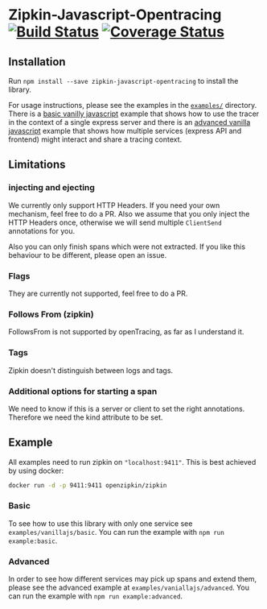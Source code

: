 # Zipkin-Javascript-Opentracing [![Build Status](https://travis-ci.org/DanielMSchmidt/zipkin-javascript-opentracing.svg?branch=master)](https://travis-ci.org/DanielMSchmidt/zipkin-javascript-opentracing) [![Coverage Status](https://coveralls.io/repos/github/DanielMSchmidt/zipkin-javascript-opentracing/badge.svg?branch=master)](https://coveralls.io/github/DanielMSchmidt/zipkin-javascript-opentracing?branch=master)

## Installation

Run `npm install --save zipkin-javascript-opentracing` to install the library.

For usage instructions, please see the examples in the [`examples/`](examples/)
directory. There is a [basic vanilly
javascript](https://github.com/DanielMSchmidt/zipkin-javascript-opentracing/tree/master/examples/vanillajs/basic)
example that shows how to use the tracer in the context of a single express
server and there is an [advanced vanilla
javascript](https://github.com/DanielMSchmidt/zipkin-javascript-opentracing/tree/master/examples/vanillajs/advanced)
example that shows how multiple services (express API and frontend) might
interact and share a tracing context.

## Limitations

### injecting and ejecting

We currently only support HTTP Headers. If you need your own mechanism, feel
free to do a PR. Also we assume that you only inject the HTTP Headers once,
otherwise we will send multiple `ClientSend` annotations for you.

Also you can only finish spans which were not extracted. If you like this
behaviour to be different, please open an issue.

### Flags

They are currently not supported, feel free to do a PR.

### Follows From (zipkin)

FollowsFrom is not supported by openTracing, as far as I understand it.

### Tags

Zipkin doesn't distinguish between logs and tags.

### Additional options for starting a span

We need to know if this is a server or client to set the right annotations.
Therefore we need the kind attribute to be set.

## Example

All examples need to run zipkin on `"localhost:9411"`. This is best achieved by
using docker:

```bash
docker run -d -p 9411:9411 openzipkin/zipkin
```

### Basic

To see how to use this library with only one service see
`examples/vanillajs/basic`. You can run the example with `npm run
example:basic`.

### Advanced

In order to see how different services may pick up spans and extend them, please
see the advanced example at `examples/vaniallajs/advanced`. You can run the
example with `npm run example:advanced`.
